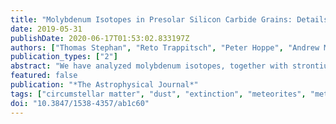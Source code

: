 ```yaml
---
title: "Molybdenum Isotopes in Presolar Silicon Carbide Grains: Details of s-process Nucleosynthesis in Parent Stars and Implications for r- and p-processes"
date: 2019-05-31
publishDate: 2020-06-17T01:53:02.833197Z
authors: ["Thomas Stephan", "Reto Trappitsch", "Peter Hoppe", "Andrew M. Davis", "Michael J. Pellin", "Olivia S. Pardo"]
publication_types: ["2"]
abstract: "We have analyzed molybdenum isotopes, together with strontium and barium isotopes, in 18 presolar silicon carbide grains using the Chicago Instrument for Laser Ionization (CHILI), a resonance ionization mass spectrometer. All observed isotope ratios can be explained by mixtures of pure <i>s</i>-process matter with isotopically solar material. Grain residues were subsequently analyzed for carbon, nitrogen, silicon, and sulfur isotopes, as well as a subset for <sup>26</sup>Al–<sup>26</sup>Mg systematics using the NanoSIMS. These analyses showed that all but one grain are mainstream grains, most probably coming from low-mass asymptotic giant branch (AGB) stars. One grain is of the AB type, for which the origin is still a matter of debate. The high precision of molybdenum isotope measurements with CHILI provides the best estimate to date for <i>s</i>-process molybdenum made in low-mass AGB stars. The average molybdenum isotopic abundances produced by the <i>s</i>-process found in the analyzed mainstream SiC grains are 0% <sup>92</sup>Mo, 0.73% <sup>94</sup>Mo, 13.30% <sup>95</sup>Mo, 36.34% <sup>96</sup>Mo, 9.78% <sup>97</sup>Mo, 39.42% <sup>98</sup>Mo, and 0.43% <sup>100</sup>Mo. Solar molybdenum can be explained as a combination of 45.9% <i>s</i>-process, 30.6% <i>r</i>-process, and 23.5% <i>p</i>-process contributions. Furthermore, the observed variability in the individual grain data provides insights into the variability of conditions (neutron density, temperature, and timescale) during <i>s</i>-process nucleosynthesis in the grains' parent stars, as they have subtle effects on specific molybdenum isotope ratios. Finally, the results suggest that the ratio between p- and <i>r</i>-process molybdenum in presolar SiC from many different types of parent stars is Mo<sub>p</sub>/Mo<sub>r</sub>  = 0.767, the value inferred for the solar system and consistent with what has been found in bulk samples and leachates of primitive meteorites."
featured: false
publication: "*The Astrophysical Journal*"
tags: ["circumstellar matter", "dust", "extinction", "meteorites", "meteors", "meteoroids", "nuclear reactions", "nucleosynthesis", "abundances", "stars: AGB and post-AGB"]
doi: "10.3847/1538-4357/ab1c60"
---
```


